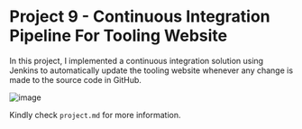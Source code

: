 # Project 9 - Continuous Integration Pipeline For Tooling Website

In this project, I implemented a continuous integration solution using Jenkins to automatically update the tooling website whenever any change is made to the source code in GitHub.

![image](https://user-images.githubusercontent.com/91850543/191933686-3eff5204-718a-44e5-b148-323624e869ee.png)

Kindly check `project.md` for more information.

